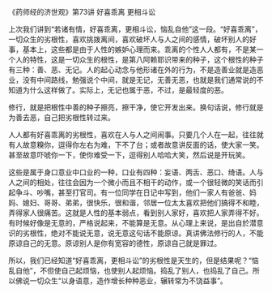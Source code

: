 《药师经的济世观》第73讲 好喜乖离 更相斗讼

上次我们讲到“若诸有情，好喜乖离，更相斗讼，恼乱自他”这一段。“好喜乖离”，一切众生的劣根性，喜欢挑拨离间，喜欢破坏人与人之间的感情，破坏别人的好事，基本上，这些都是由于人性的嫉妒心理而来。乖离的个性人人都有，不是某一个人的特性，这是一切众生的根性，是第八阿赖耶识带来的种子，这个根性的种子有三种：善、恶、无记。人的起心动念与他形诸在外的行为，不是造善业就是造恶业，没有中间路线，勉强说个中间，就是无记，无善无恶，也就是我们通常说的不知道为什么这样做了。实际上，无记也属于恶，不过，是最轻度的恶。

修行，就是把根性中善的种子擦亮，擦干净，使它开发出来。换句话说，修行就是为善去恶，自己把劣根性转过来。

人人都有好喜乖离的劣根性，喜欢在人与人之间闹事。只要几个人在一起，往往就有人故意糗你，逗得你左右为难，下不了台；或者故意讲反面的话，使大家一笑。甚至故意吓唬你一下，使你难受一下，逗得别人哈哈大笑，然后说是开玩笑。

这些是属于身口意业中口业的一种，口业有四种：妄语、两舌、恶口、绮语。人与人之间的相处，往往会因为一个微小而且不相干的动作，或一个很轻微的笑话而引起争斗、吵嘴，甚至打官司。有一位同学在日记中写到，他们一家人有爸爸、妈妈、媳妇、哥哥、弟弟，很快乐，很和谐，邻居一位太太喜欢把他们搞得不和睦，弄得家人很痛苦。这就是人性的基本弱点，看到别人家好，喜欢把人家弄得不好。有时候好像是无意的，严格说起来，不能算是无意。从心理上来说，是出自於潜意识的劣根性，绝对不能说无意，说无意这句话不能原谅。真讲佛法修行的人，不能原谅自己的无意。原谅别人是你有宽容的德性，原谅自己就是罪过。

所以，我们已经知道“好喜乖离，更相斗讼”的劣根性是天生的，但是结果呢？“恼乱自他”，不但使自己起烦恼，也使别人起烦恼。捣乱了别人，也捣乱了自己。所以佛说一切众生“以身语意，造作增长种种恶业，辗转常为不饶益事”。
